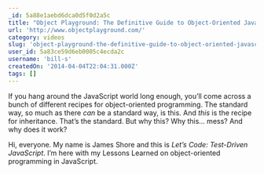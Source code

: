 ```yaml
---
_id: 5a88e1aebd6dca0d5f0d2a5c
title: "Object Playground: The Definitive Guide to Object-Oriented JavaScript"
url: 'http://www.objectplayground.com/'
category: videos
slug: 'object-playground-the-definitive-guide-to-object-oriented-javascript'
user_id: 5a83ce59d6eb0005c4ecda2c
username: 'bill-s'
createdOn: '2014-04-04T22:04:31.000Z'
tags: []
---
```


If you hang around the JavaScript world long enough, you’ll come across a bunch of different recipes for object-oriented programming. The standard way, so much as there <em>can</em> be a standard way, is this. And <em>this</em> is the recipe for inheritance. That’s the standard. But why this? Why this… mess? And why does it work?

Hi, everyone. My name is James Shore and this is <cite>Let’s Code: Test-Driven JavaScript</cite>. I’m here with my Lessons Learned on object-oriented programming in JavaScript.
